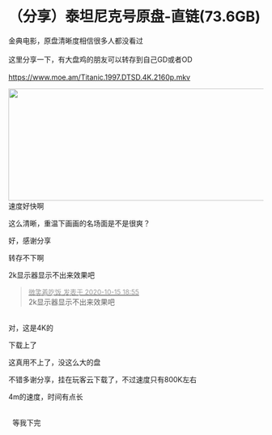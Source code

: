 # （分享）泰坦尼克号原盘-直链(73.6GB)


金典电影，原盘清晰度相信很多人都没看过<br />
<br />
这里分享一下，有大盘鸡的朋友可以转存到自己GD或者OD<br />
<br />
https://www.moe.am/Titanic.1997.DTSD.4K.2160p.mkv

<img id="aimg_NUB9m" onclick="zoom(this, this.src, 0, 0, 0)" class="zoom" width="600" height="221" src="https://p.pstatp.com/origin/138480000e9f230dc77ce" onmouseover="img_onmouseoverfunc(this)" onclick="zoom(this)" style="cursor:pointer" border="0" alt="" /><br />
速度好快啊

这么清晰，重温下画画的名场面是不是很爽？

好，感谢分享

转存不下啊 

2k显示器显示不出来效果吧

<div class="quote"><blockquote><font size="2"><a href="https://www.hostloc.com/forum.php?mod=redirect&amp;goto=findpost&amp;pid=9305679&amp;ptid=754692" target="_blank"><font color="#999999">微笑着吃饭 发表于 2020-10-15 18:55</font></a></font><br />
2k显示器显示不出来效果吧</blockquote></div><br />
对，这是4K的

下载上了

这真用不上了，没这么大的盘

不错多谢分享，挂在玩客云下载了，不过速度只有800K左右

4m的速度，时间有点长

<img id="aimg_f53ps" onclick="zoom(this, this.src, 0, 0, 0)" class="zoom" src="https://pic.rmb.bdstatic.com/bjh/2daffbf509a2580189bf76d62dd33b1a.png" onmouseover="img_onmouseoverfunc(this)" onload="thumbImg(this)" border="0" alt="" /><br />
<br />
<img src="static/image/smiley/yct/010.gif" smilieid="41" border="0" alt="" />&nbsp;&nbsp;等我下完
